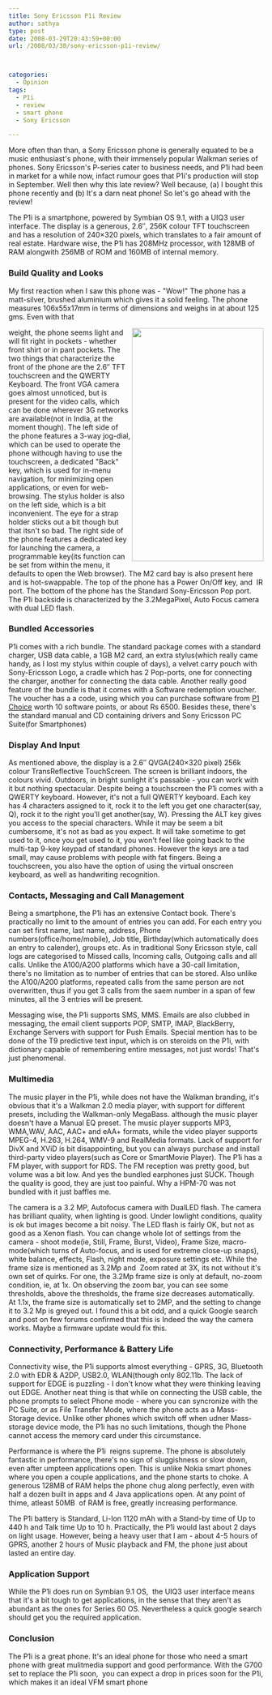 ```yaml
---
title: Sony Ericsson P1i Review
author: sathya
type: post
date: 2008-03-29T20:43:59+00:00
url: /2008/03/30/sony-ericsson-p1i-review/



categories:
  - Opinion
tags:
  - P1i
  - review
  - smart phone
  - Sony Ericsson

---
```

More often than than, a Sony Ericsson phone is generally equated to be a music enthusiast's phone, with their immensely popular Walkman series of phones. Sony Ericsson's P-series cater to business needs, and P1i had been in market for a while now, infact rumour goes that P1i's production will stop in September. Well then why this late review? Well because, (a) I bought this phone recently and (b) It's a darn neat phone! So let's go ahead with the review!

The P1i is a smartphone, powered by Symbian OS 9.1, with a UIQ3 user interface. The display is a generous, 2.6&#8243;, 256K colour TFT touchscreen and has a resolution of 240&#215;320 pixels, which translates to a fair amount of real estate. Hardware wise, the P1i has 208MHz processor, with 128MB of RAM alongwith 256MB of ROM and 160MB of internal memory.

### Build Quality and Looks

<!--more-->My first reaction when I saw this phone was - "Wow!" The phone has a matt-silver, brushed aluminium which gives it a solid feeling. The phone measures 106x55x17mm in terms of dimensions and weighs in at about 125 gms. Even with that 

<img src="https://img300.imageshack.us/img300/1612/16079153yo4.jpg" align="right" height="460" width="260" /> weight, the phone seems light and will fit right in pockets - whether front shirt or in pant pockets. The two things that characterize the front of the phone are the 2.6&#8243; TFT touchscreen and the QWERTY Keyboard. The front VGA camera goes almost unnoticed, but is present for the video calls, which can be done wherever 3G networks are available(not in India, at the moment though). The left side of the phone features a 3-way jog-dial, which can be used to operate the phone withough having to use the touchscreen, a dedicated "Back" key, which is used for in-menu navigation, for minimizing open applications, or even for web-browsing. The stylus holder is also on the left side, which is a bit inconvenient. The eye for a strap holder sticks out a bit though but that itsn't so bad. The right side of the phone features a dedicated key for launching the camera, a programmable key(its function can be set from within the menu, it defaults to open the Web browser). The M2 card bay is also present here and is hot-swappable. The top of the phone has a Power On/Off key, and  IR port. The bottom of the phone has the Standard Sony-Ericsson Pop port. The P1i backside is characterized by the 3.2MegaPixel, Auto Focus camera with dual LED flash.

### Bundled Accessories

P1i comes with a rich bundle. The standard package comes with a standard charger, USB data cable, a 1GB M2 card, an extra stylus(which really came handy, as I lost my stylus within couple of days), a velvet carry pouch with Sony-Ericsson Logo, a cradle which has 2 Pop-ports, one for connecting the charger, another for connecting the data cable. Another really good feature of the bundle is that it comes with a Software redemption voucher. The voucher has a a code, using which you can purchase software from [P1 Choice][1] worth 10 software points, or about Rs 6500. Besides these, there's the standard manual and CD containing drivers and Sony Ericsson PC Suite(for Smartphones)

### Display And Input

As mentioned above, the display is a 2.6&#8243; QVGA(240&#215;320 pixel) 256k colour TransReflective TouchScreen. The screen is brilliant indoors, the colours vivid. Outdoors, in bright sunlight it's passable - you can work with it but nothing spectacular. Despite being a touchscreen the P1i comes with a QWERTY keyboard. However, it's not a full QWERTY keyboard. Each key has 4 characters assigned to it, rock it to the left you get one character(say, Q), rock it to the right you'll get another(say, W). Pressing the ALT key gives you access to the special characters. While it may be seem a bit cumbersome, it's not as bad as you expect. It will take sometime to get used to it, once you get used to it, you won't feel like going back to the multi-tap 9-key keypad of standard phones. However the keys are a tad small, may cause problems with people with fat fingers. Being a touchscreen, you also have the option of using the virtual onscreen keyboard, as well as handwriting recognition.

### Contacts, Messaging and Call Management

Being a smartphone, the P1i has an extensive Contact book. There's practically no limit to the amount of entries you can add. For each entry you can set first name, last name, address, Phone numbers(office/home/mobile), Job title, Birthday(which automatically does an entry to calender), groups etc. As in traditional Sony Ericsson style, call logs are categorised to Missed calls, Incoming calls, Outgoing calls and all calls. Unlike the A100/A200 platforms which have a 30-call limitation, there's no limitation as to number of entries that can be stored. Also unlike the A100/A200 platforms, repeated calls from the same person are not overwritten, thus if you get 3 calls from the saem number in a span of few minutes, all the 3 entries will be present.

Messaging wise, the P1i supports SMS, MMS. Emails are also clubbed in messaging, the email client supports POP, SMTP, IMAP, BlackBerry, Exchange Servers with support for Push Emails. Special mention has to be done of the T9 predictive text input, which is on steroids on the P1i, with dictionary capable of remembering entire messages, not just words! That's just phenomenal.

### Multimedia

The music player in the P1i, while does not have the Walkman branding, it's obvious that it's a Walkman 2.0 media player, with support for different presets, including the Walkman-only MegaBass. although the music player doesn't have a Manual EQ preset. The music player supports MP3, WMA,WAV, AAC, AAC+ and eAA+ formats, while the video player supports MPEG-4, H.263, H.264, WMV-9 and RealMedia formats. Lack of support for DivX and XViD is bit disappointing, but you can always purchase and install third-party video players(such as Core or SmartMovie Player). The P1i has a FM player, with support for RDS. The FM reception was pretty good, but volume was a bit low. And yes the bundled earphones just SUCK. Though the quality is good, they are just too painful. Why a HPM-70 was not bundled with it just baffles me.

The camera is a 3.2 MP, Autofocus camera with DualLED flash. The camera has brilliant quality, when lighting is good. Under lowlight conditions, quality is ok but images become a bit noisy. The LED flash is fairly OK, but not as good as a Xenon flash. You can change whole lot of settings from the camera - shoot mode(ie, Still, Frame, Burst, Video), Frame Size, macro-mode(which turns of Auto-focus, and is used for extreme close-up snaps), white balance, effects, Flash, night mode, exposure settings etc. While the frame size is mentioned as 3.2Mp and  Zoom rated at 3X, its not without it's own set of quirks. For one, the 3.2Mp frame size is only at default, no-zoom condition, ie, at 1x. On observing the zoom bar, you can see some thresholds, above the thresholds, the frame size decreases automatically. At 1.1x, the frame size is automatically set to 2MP, and the setting to change it to 3.2 Mp is greyed out. I found this a bit odd, and a quick Google search and post on few forums confirmed that this is Indeed the way the camera works. Maybe a firmware update would fix this.

### Connectivity, Performance & Battery Life

Connectivity wise, the P1i supports almost everything - GPRS, 3G, Bluetooth 2.0 with EDR & A2DP, USB2.0, WLAN(though only 802.11b. The lack of support for EDGE is puzzling - I don't know what they were thinking leaving out EDGE. Another neat thing is that while on connecting the USB cable, the phone prompts to select Phone mode - where you can syncronize with the PC Suite, or as File Transfer Mode, where the phone acts as a Mass-Storage device. Unlike other phones which switch off when udner Mass-storage device mode, the P1i has no such limitations, though the Phone cannot access the memory card under this circumstance.

Performance is where the P1i  reigns supreme. The phone is absolutely fantastic in performance, there's no sign of sluggishness or slow down, even after umpteen applications open. This is unlike Nokia smart phones where you open a couple applications, and the phone starts to choke. A generous 128MB of RAM helps the phone chug along perfectly, even with half a dozen built in apps and 4 Java applications open. At any point of thime, atleast 50MB  of RAM is free, greatly increasing performance.

The P1i battery is Standard, Li-Ion 1120 mAh with a Stand-by time of Up to 440 h and Talk time Up to 10 h. Practically, the P1i would last about 2 days on light usage. However, being a heavy user that I am - about 4-5 hours of GPRS, another 2 hours of Music playback and FM, the phone just about lasted an entire day.

### Application Support

While the P1i does run on Symbian 9.1 OS,  the UIQ3 user interface means that it's a bit tough to get applications, in the sense that they aren't as abundant as the ones for Series 60 OS. Nevertheless a quick google search should get you the required application.

### Conclusion

The P1i is a great phone. It's an ideal phone for those who need a smart phone with great mulitmedia support and good performance. With the G700 set to replace the P1i soon,  you can expect a drop in prices soon for the P1i, which makes it an ideal VFM smart phone

 [1]: https://www.p1-choice.com/
